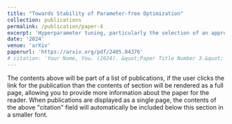 ```yaml
---
title: "Towards Stability of Parameter-free Optimization"
collection: publications
permalink: /publication/paper-4
excerpt: 'Hyperparameter tuning, particularly the selection of an appropriate learning rate in adaptive gradient training methods, remains a challenge. To tackle this challenge, in this paper, we propose a novel parameter-free optimizer, AdamG (Adam with the golden step size), designed to automatically adapt to diverse optimization problems without manual tuning. The core technique underlying AdamG is our golden step size derived for the AdaGrad-Norm algorithm, which is expected to help AdaGrad-Norm preserve the tuning-free convergence and approximate the optimal step size in expectation w.r.t. various optimization scenarios. To better evaluate tuning-free performance, we propose a novel evaluation criterion, stability, to comprehensively assess the efficacy of parameter-free optimizers in addition to classical performance criteria. Empirical results demonstrate that compared with other parameter-free baselines, AdamG achieves superior performance, which is consistently on par with Adam using a manually tuned learning rate across various optimization tasks.'
date: '2024'
venue: 'arXiv'
paperurl: 'https://arxiv.org/pdf/2405.04376'
# citation: 'Your Name, You. (2024). &quot;Paper Title Number 3.&quot; <i>GitHub Journal of Bugs</i>. 1(3).'
---
```


The contents above will be part of a list of publications, if the user clicks the link for the publication than the contents of section will be rendered as a full page, allowing you to provide more information about the paper for the reader. When publications are displayed as a single page, the contents of the above "citation" field will automatically be included below this section in a smaller font.
